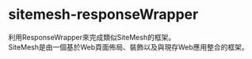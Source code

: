 # sitemesh-responseWrapper
利用ResponseWrapper來完成類似SiteMesh的框架。  
  SiteMesh是由一個基於Web頁面佈局、裝飾以及與現存Web應用整合的框架。

